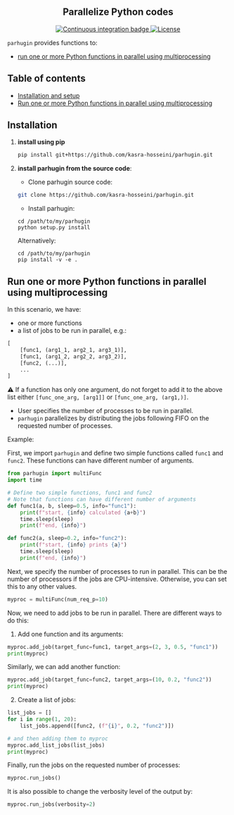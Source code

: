 <div align="center">
    <br>
    <h2>Parallelize Python codes</h2>
</div>

<p align="center">
    <a href="https://github.com/kasra-hosseini/parhugin/workflows/Continuous%20integration/badge.svg">
        <img alt="Continuous integration badge" src="https://github.com/kasra-hosseini/parhugin/workflows/Continuous%20integration/badge.svg">
    </a>
    <a href="https://github.com/kasra-hosseini/parhugin/blob/main/LICENSE">
        <img alt="License" src="https://img.shields.io/badge/License-MIT-yellow.svg">
    </a>
    <br/>
</p>

`parhugin` provides functions to:

- [run one or more Python functions in parallel using multiprocessing](#run-one-or-more-python-functions-in-parallel-using-multiprocessing)


Table of contents
-----------------

- [Installation and setup](#installation)
- [Run one or more Python functions in parallel using multiprocessing](#run-one-or-more-python-functions-in-parallel-using-multiprocessing)

## Installation

1. **install using pip**

    ```bash
    pip install git+https://github.com/kasra-hosseini/parhugin.git
    ```

2. **install parhugin from the source code**:

    * Clone parhugin source code:

    ```bash
    git clone https://github.com/kasra-hosseini/parhugin.git 
    ```

    * Install parhugin:

    ```
    cd /path/to/my/parhugin
    python setup.py install
    ```

    Alternatively:

    ```
    cd /path/to/my/parhugin
    pip install -v -e .
    ```

## Run one or more Python functions in parallel using multiprocessing 

In this scenario, we have:

- one or more functions
- a list of jobs to be run in parallel, e.g.: 
```python
[   
    [func1, (arg1_1, arg2_1, arg3_1)],
    [func1, (arg1_2, arg2_2, arg3_2)],  
    [func2, (...)],
    ...
] 
```
⚠️ If a function has only one argument, do not forget to add it to the above list either `[func_one_arg, [arg1]]` or `[func_one_arg, (arg1,)]`.

- User specifies the number of processes to be run in parallel.
- `parhugin` parallelizes by distributing the jobs following FIFO on the requested number of processes.

Example:

First, we import `parhugin` and define two simple functions called `func1` and `func2`. These functions can have different number of arguments.

```python
from parhugin import multiFunc
import time

# Define two simple functions, func1 and func2 
# Note that functions can have different number of arguments
def func1(a, b, sleep=0.5, info="func1"): 
    print(f"start, {info} calculated {a+b}")
    time.sleep(sleep)
    print(f"end, {info}")

def func2(a, sleep=0.2, info="func2"): 
    print(f"start, {info} prints {a}")
    time.sleep(sleep)
    print(f"end, {info}")
```

Next, we specify the number of processes to run in parallel. This can be the number of processors if the jobs are CPU-intensive. Otherwise, you can set this to any other values.

```python
myproc = multiFunc(num_req_p=10)
```

Now, we need to add jobs to be run in parallel. There are different ways to do this:

1) Add one function and its arguments:

```python
myproc.add_job(target_func=func1, target_args=(2, 3, 0.5, "func1"))
print(myproc)
```

Similarly, we can add another function:

```python
myproc.add_job(target_func=func2, target_args=(10, 0.2, "func2"))
print(myproc)
```

2) Create a list of jobs:

```python
list_jobs = []
for i in range(1, 20):
    list_jobs.append([func2, (f"{i}", 0.2, "func2")])

# and then adding them to myproc
myproc.add_list_jobs(list_jobs)
print(myproc)
```

Finally, run the jobs on the requested number of processes:

```python
myproc.run_jobs()
```

It is also possible to change the verbosity level of the output by:

```python
myproc.run_jobs(verbosity=2)
```
